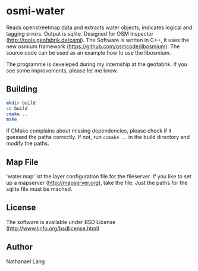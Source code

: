 # osmi-water
Reads openstreetmap data and extracts water objects, indicates logical and tagging errors. Output is sqlite. Designed for OSM Inspector (http://tools.geofabrik.de/osmi). The Software is written in C++, it uses the new osmium framework (https://github.com/osmcode/libosmium). The source code can be used as an example how to use the libosmium.

The programme is develeped during my internship at the geofabrik. If you see some improvements, please let me know.

## Building

```sh
mkdir build
cd build
cmake ..
make
```

If CMake complains about missing dependencies, please check if it guessed the paths correctly. If not, run `ccmake ..` in the build directory and modify the paths.

## Map File

'water.map' ist the layer configuration file for the fileserver. If you like to set up a mapserver (http://mapserver.org), take the file. Just the paths for the sqlite file must be mached.

## License

The software is available under BSD License (http://www.linfo.org/bsdlicense.html)

## Author
Nathanael Lang
